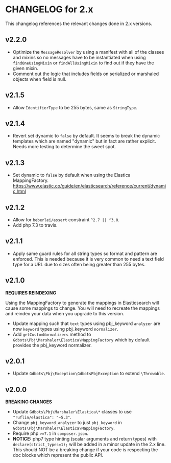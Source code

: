 # CHANGELOG for 2.x
This changelog references the relevant changes done in 2.x versions.


## v2.2.0
* Optimize the `MessageResolver` by using a manifest with all of the classes and mixins so no messages have to be instantiated when using `findOneUsingMixin` or `findAllUsingMixin` to find out if they have the given mixin.
* Comment out the logic that includes fields on serialized or marshaled objects when field is null.


## v2.1.5
* Allow `IdentifierType` to be 255 bytes, same as `StringType`.


## v2.1.4
* Revert set dynamic to `false` by default. It seems to break the dynamic templates which are named "dynamic" but in fact are rather explicit. Needs more testing to determine the sweet spot.


## v2.1.3
* Set dynamic to `false` by default when using the Elastica MappingFactory. https://www.elastic.co/guide/en/elasticsearch/reference/current/dynamic.html


## v2.1.2
* Allow for `beberlei/assert` constraint `^2.7 || ^3.0`.
* Add php 7.3 to travis.


## v2.1.1
* Apply same guard rules for all string types so format and pattern are enforced. This is needed because it is very common to need a text field type for a URL due to sizes often being greater than 255 bytes.


## v2.1.0
__REQUIRES REINDEXING__

Using the MappingFactory to generate the mappings in Elasticsearch will cause some mappings to change.  You will need to recreate the mappings and reindex your data when you upgrade to this version.

* Update mapping such that `text` types using pbj_keyword `analyzer` are now `keyword` types using pbj_keyword `normalizer`.
* Add `getCustomNormalizers` method to `Gdbots\Pbj\Marshaler\Elastica\MappingFactory` which by default provides the pbj_keyword normalizer.


## v2.0.1
* Update `Gdbots\Pbj\Exception\GdbotsPbjException` to extend `\Throwable`.


## v2.0.0
__BREAKING CHANGES__

* Update `Gdbots\Pbj\Marshaler\Elastica\*` classes to use `"ruflin/elastica": "~5.3"`.
* Change `pbj_keyword_analyzer` to just `pbj_keyword` in `Gdbots\Pbj\Marshaler\Elastica\MappingFactory`.
* Require php `>=7.1` in `composer.json`.
* __NOTICE:__ php7 type hinting (scalar arguments and return types) with `declare(strict_types=1);`
  will be added in a minor update in the 2.x line. This should NOT be a breaking change if your 
  code is respecting the doc blocks which represent the public API.
